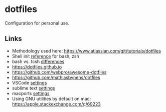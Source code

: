 # dotfiles
Configuration for personal use.

## Links
- Methodology used here: https://www.atlassian.com/git/tutorials/dotfiles
- Shell init [reference](https://shreevatsa.wordpress.com/2008/03/30/zshbash-startup-files-loading-order-bashrc-zshrc-etc/) for bash, zsh
- bash vs. tcsh [differences](https://web.fe.up.pt/~jmcruz/etc/unix/sh-vs-csh.html)
- https://dotfiles.github.io
- https://github.com/webpro/awesome-dotfiles
- https://github.com/mathiasbynens/dotfiles
- VSCode [settings](https://code.visualstudio.com/docs/getstarted/settings#_settings-file-locations)
- sublime text [settings](http://docs.sublimetext.info/en/latest/customization/settings.html)
- macports [settings](https://guide.macports.org/chunked/installing.shell.html)
- Using GNU utilities by default on mac: https://apple.stackexchange.com/q/69223
